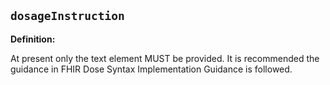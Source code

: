 ## `dosageInstruction`

<b>Definition:</b><br>

At present only the text element MUST be provided. It is recommended the guidance in FHIR Dose Syntax Implementation Guidance is followed.